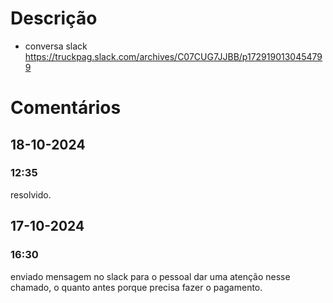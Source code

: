 # Descrição
- conversa slack
https://truckpag.slack.com/archives/C07CUG7JJBB/p1729190130454799

# Comentários
## 18-10-2024
### 12:35
resolvido. 
## 17-10-2024
### 16:30
enviado mensagem no slack para o pessoal dar uma atenção nesse chamado, o quanto antes porque precisa fazer o pagamento. 